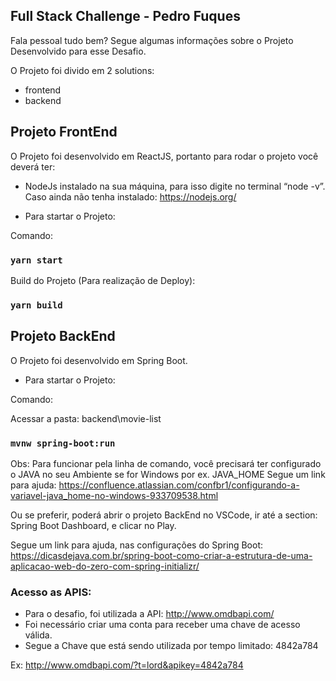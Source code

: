 ## Full Stack Challenge - Pedro Fuques

Fala pessoal tudo bem? Segue algumas informações sobre o Projeto Desenvolvido para esse Desafio.

O Projeto foi divido em 2 solutions:

- frontend
- backend

## Projeto FrontEnd

O Projeto foi desenvolvido em ReactJS, portanto para rodar o projeto você deverá ter:

- NodeJs instalado na sua máquina, para isso digite no terminal “node -v”. 
Caso ainda não tenha instalado: https://nodejs.org/

- Para startar o Projeto:

Comando: 

### `yarn start`

Build do Projeto (Para realização de Deploy):

### `yarn build`


## Projeto BackEnd

O Projeto foi desenvolvido em Spring Boot.

- Para startar o Projeto:

Comando:

Acessar a pasta: backend\movie-list

### `mvnw spring-boot:run`

Obs: Para funcionar pela linha de comando, você precisará ter configurado o JAVA no seu Ambiente se for Windows por ex.
JAVA_HOME
Segue um link para ajuda: https://confluence.atlassian.com/confbr1/configurando-a-variavel-java_home-no-windows-933709538.html

Ou se preferir, poderá abrir o projeto BackEnd no VSCode, ir até a section: Spring Boot Dashboard, e clicar no Play.

Segue um link para ajuda, nas configurações do Spring Boot: https://dicasdejava.com.br/spring-boot-como-criar-a-estrutura-de-uma-aplicacao-web-do-zero-com-spring-initializr/

### Acesso as APIS:

- Para o desafio, foi utilizada a API: http://www.omdbapi.com/
- Foi necessário criar uma conta para receber uma chave de acesso válida.
- Segue a Chave que está sendo utilizada por tempo limitado: 4842a784

Ex: http://www.omdbapi.com/?t=lord&apikey=4842a784